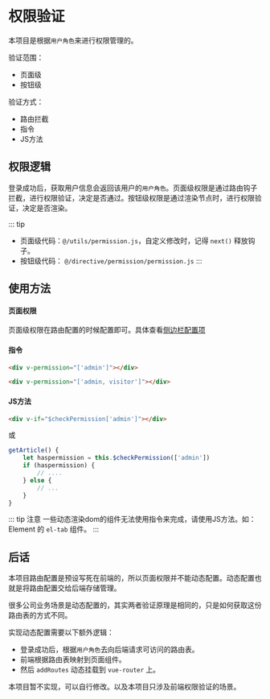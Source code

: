 # 权限验证
本项目是根据`用户角色`来进行权限管理的。

验证范围：
- 页面级
- 按钮级

验证方式：
- 路由拦截
- 指令
- JS方法

## 权限逻辑
登录成功后，获取用户信息会返回该用户的`用户角色`。页面级权限是通过路由钩子拦截，进行权限验证，决定是否通过。按钮级权限是通过渲染节点时，进行权限验证，决定是否渲染。

::: tip
- 页面级代码：`@/utils/permission.js`，自定义修改时，记得 `next()` 释放钩子。
- 按钮级代码： `@/directive/permission/permission.js`
:::

## 使用方法
#### 页面权限
页面级权限在路由配置的时候配置即可。具体查看[侧边栏配置项](/guide/basics/sidebar.html#配置项)

#### 指令
```html
<div v-permission="['admin']"></div>

<div v-permission="['admin, visitor']"></div>
```
#### JS方法
```html
<div v-if="$checkPermission['admin']"></div>
```
或
```js
getArticle() {
    let haspermission = this.$checkPermission(['admin'])
    if (haspermission) {
        // ....
    } else {
        // ...
    }
}
```

::: tip 注意
一些动态渲染dom的组件无法使用指令来完成，请使用JS方法。如：Element 的 `el-tab` 组件。
:::

## 后话
本项目路由配置是预设写死在前端的，所以页面权限并不能动态配置。动态配置也就是将路由配置交给后端存储管理。

很多公司业务场景是动态配置的，其实两者验证原理是相同的，只是如何获取这份路由表的方式不同。

实现动态配置需要以下额外逻辑：
- 登录成功后，根据`用户角色`去向后端请求可访问的路由表。
- 前端根据路由表映射到页面组件。
- 然后 `addRoutes` 动态挂载到 `vue-router` 上。

本项目暂不实现，可以自行修改。以及本项目只涉及前端权限验证的场景。
